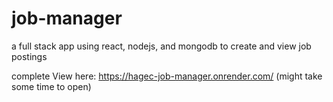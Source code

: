 # job-manager

a full stack app using react, nodejs, and mongodb to create and view job postings

complete
View here: https://hagec-job-manager.onrender.com/ (might take some time to open)
